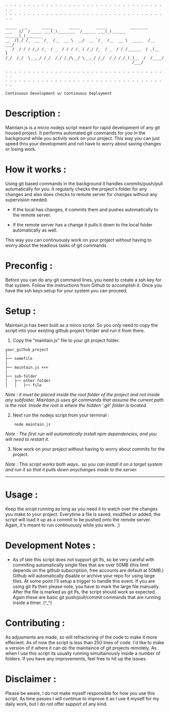 

	. . . . . . . . . . . . . . . . . . . . . . . . . . . . . . . . . . . . .
	. . . . . . . . . . . . . . . . . . . . . . . . . . . . . . . . . . . . .
	
	_____  ___      _____       _____       _____          ________        
	___   |/  /_____ ___(_)________  /______ ___(_)______   ______(_)_______
	__  /|_/ /_  __ `/_  /__  __ \  __/  __ `/_  /__  __ \  _____  /__  ___/
	_  /  / / / /_/ /_  / _  / / / /_ / /_/ /_  / _  / / /______  / _(__  ) 
	/_/  /_/  \__,_/ /_/  /_/ /_/\__/ \__,_/ /_/  /_/ /_/_(_)__  /  /____/  
	                                                        /___/              
	
	. . . . . . . . . . . . . . . . . . . . . . . . . . . . . . . . . . . . .
	. . . . . . . . . . . . . . . . . . . . . . . . . . . . . . . . . . . . .

	Continuous Development w/ Continuous Deployment


# Description :

Maintain.js is a micro nodejs script meant for rapid development of any git housed project. It performs automated git commands for you in the background while you activily work on your project. This way you can just speed thru your development and not have to worry about saving changes or losing work. 

# How it works :

Using git based commands in the background it handles commits/push/pull automatically for you. It regularly checks the project's folder for any changes and also does checks to remote server for changes without any supervision needed.

- If the local has changes, it commits them and pushes automatically to the remote server.

- If the remote server has a change it pulls it down to the local folder automatically as well.

This way you can continuously work on your project without having to worry about the teadious tasks of git commands. 


# Preconfig :

Before you can do any git command lines, you need to create a ssh key for that system. Follow the instructions from Github to accomplish it. Once you have the ssh keys setup for your system you can proceed.

# Setup :

Maintain.js has been built as a mirco script. So you only need to copy the script into your existing github project forlder and run it from there.


1) Copy the "maintain.js" file to your git project folder.

~~~text
your_github_project
|
├── somefile 
|
├── maintain.js <<<
|
├── sub-folder
│   ├── other folder
│   │   ├── file
~~~

*Note : it must be placed inside the root folder of the project and not inside any subfolder. Maintain.js uses git commands that assume the current path is the root. Inisde the root is where the hidden '.git' folder is located.*


2) Next run the nodejs script from your terminal : 
~~~text
	node maintain.js
~~~

*Note : The first run will automatically install npm dependencies, and you will need to restart it.*


3) Now work on your project without having to worry about commits for the project.

*Note : This script works both ways.. so you can install it on a target system and run it so that it pulls down anychanges made to the server.*


-------

# Usage :

Keep the srcipt running as long as you need it to watch over the changes you make to your project. Everytime a file is saved, modified or added, the script will load it up as a commit to be pushed onto the remote server. Again, it's meant to run continuously while you work. ;)

# Development Notes :

- As of late this script does not support git lfs, so be very careful with commiting automatically single files that are over 50MB (this limit depends on the github subscription, free accounts are default at 50MB.) Github will automatically disable or archive your repo for using large files. At some point I'll setup a trigger to handle this event. If you are using git lfs then please note, you have to mark the large file manually. After the file is marked as git lfs, the script should work as expected. Again these are basic git push/pull/commit commands that are running inside a timer. (^_^)

# Contributing :

As adjusments are made, so will refractoring of the code to make it more effecient. As of now the script is less than 250 lines of code. I'd like to make a version of it where it can do the maintaince of git projects remotely. As when I use this script its usually running simultainously inside a number of folders. If you have any improvements, feel free to hit up the issues.

# Disclaimer : 

Please be aware, I do not make myself responsible for how you use this script. As time passes I will continue to improve it as I use it myself for my daily work, but I do not offer support of any kind. 
